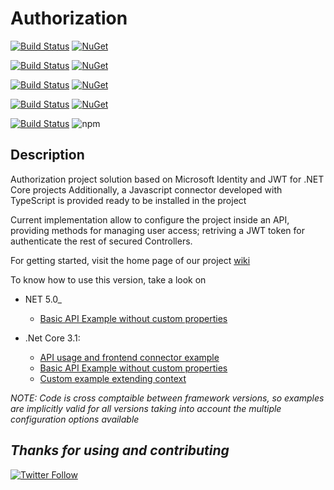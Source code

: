 # Authorization

[![Build Status](https://dev.azure.com/chustasoft/SocialNET/_apis/build/status/OpenStack/Authorization/%5BRELEASE%5D%20-%20ChustaSoft%20Authorization%20Abstractions%20(NuGet)?branchName=master)](https://dev.azure.com/chustasoft/SocialNET/_build/latest?definitionId=22&branchName=master) [![NuGet](https://img.shields.io/nuget/v/ChustaSoft.Tools.Authorization.Abstractions?label=NuGet%20AspNet%20package)](https://www.nuget.org/packages/ChustaSoft.Tools.Authorization.Abstractions) 

[![Build Status](https://dev.azure.com/chustasoft/SocialNET/_apis/build/status/OpenStack/Authorization/%5BRELEASE%5D%20-%20ChustaSoft%20Authorization%20(NuGet)?branchName=master)](https://dev.azure.com/chustasoft/SocialNET/_build/latest?definitionId=6&branchName=master) [![NuGet](https://img.shields.io/nuget/v/ChustaSoft.Tools.Authorization?label=NuGet%20Main%20package)](https://www.nuget.org/packages/ChustaSoft.Tools.Authorization)

[![Build Status](https://dev.azure.com/chustasoft/SocialNET/_apis/build/status/OpenStack/Authorization/%5BRELEASE%5D%20-%20ChustaSoft%20Authorization%20AspNet%20(NuGet)?branchName=master)](https://dev.azure.com/chustasoft/SocialNET/_build/latest?definitionId=7&branchName=master) [![NuGet](https://img.shields.io/nuget/v/ChustaSoft.Tools.Authorization.AspNet?label=NuGet%20AspNet%20package)](https://www.nuget.org/packages/ChustaSoft.Tools.Authorization.AspNet)

[![Build Status](https://dev.azure.com/chustasoft/SocialNET/_apis/build/status/OpenStack/Authorization/%5BRELEASE%5D%20-%20ChustaSoft%20Authorization%20SqlServer%20(NuGet)?branchName=master)](https://dev.azure.com/chustasoft/SocialNET/_build/latest?definitionId=23&branchName=master) [![NuGet](https://img.shields.io/nuget/v/ChustaSoft.Tools.Authorization.SqlServer?label=NuGet%20AspNet%20package)](https://www.nuget.org/packages/ChustaSoft.Tools.Authorization.SqlServer)

[![Build Status](https://dev.azure.com/chustasoft/SocialNET/_apis/build/status/OpenStack/Authorization/%5BRELEASE%5D%20-%20ChustaSoft%20authorization-connector%20(npm)?branchName=master)](https://dev.azure.com/chustasoft/SocialNET/_build/latest?definitionId=29&branchName=master) ![npm](https://img.shields.io/npm/v/@chustasoft/cs-authorization-connector?label=npm%20connector)


Description
---
Authorization project solution based on Microsoft Identity and JWT for .NET Core projects
Additionally, a Javascript connector developed with TypeScript is provided ready to be installed in the project


Current implementation allow to configure the project inside an API, providing methods for managing user access; retriving a JWT token for authenticate the rest of secured Controllers.

For getting started, visit the home page of our project [wiki](https://github.com/ChustaSoft/Authorization/wiki)

To know how to use this version, take a look on 

- NET 5.0_
  - [Basic API Example without custom properties](https://github.com/ChustaSoft/Authorization/tree/master/Examples/.NET%205.0/ChustaSoft.Tools.Authorization.TestBasic.WebAPI)
  
- .Net Core 3.1:
  - [API usage and frontend connector example](https://github.com/ChustaSoft/Authorization/tree/master/Examples/.NetCore%203.1/ChustaSoft.Tools.Authorization.TestConsumer.WebUI)
  - [Basic API Example without custom properties](https://github.com/ChustaSoft/Authorization/tree/master/Examples/.NetCore%203.1/ChustaSoft.Tools.Authorization.TestBasic.WebAPI)
  - [Custom example extending context](https://github.com/ChustaSoft/Authorization/tree/master/Examples/.NetCore%203.1/ChustaSoft.Tools.Authorization.TestCustom.WebAPI)
  
_*NOTE*: Code is cross comptaible between framework versions, so examples are implicitly valid for all versions taking into account the multiple configuration options available_

*Thanks for using and contributing*
---
[![Twitter Follow](https://img.shields.io/twitter/follow/ChustaSoft?label=Follow%20us&style=social)](https://twitter.com/ChustaSoft)
